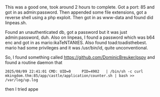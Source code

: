 This was a good one, took around 2 hours to complete.
Got a port: 85 and got in as admin:password. Then appended some file extensions, got a reverse shell using a php exploit. Then got in as www-data and found did linpeas.sh.

Found an unauthenticated db, got a password but it was just admin:password, duh. 
Also on linpeas, I found a password which was b64 enc and got in as mario:ikaTeNTANtES.
Also found toad:toadisthebest. 
mario had some privileges and it was /usr/bin/id, quite unconventional.

So, I found something called https://github.com/DominicBreuker/pspy
and found a routine daemon that 
```
2025/08/09 22:41:01 CMD: UID=0     PID=4902   | /bin/sh -c curl mkingdom.thm:85/app/castle/application/counter.sh | bash >> /var/log/up.log  
```
then I tried appe

